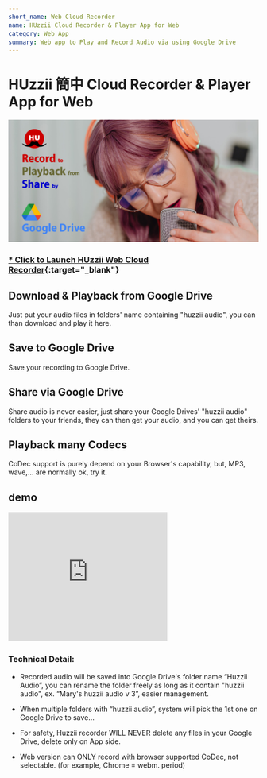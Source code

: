 ```yaml
---
short_name: Web Cloud Recorder
name: HUzzii Cloud Recorder & Player App for Web
category: Web App
summary: Web app to Play and Record Audio via using Google Drive
---
```

# HUzzii 簡中 Cloud Recorder & Player App for Web

![Cloud Recorder Features](/assets/img/feature_graphic.png)

### [* Click to Launch HUzzii Web Cloud Recorder](https://recorder.huzzii.com/){:target="_blank"}

## Download & Playback from Google Drive
Just put your audio files in folders' name containing "huzzii audio", you can than download and play it here.

## Save to Google Drive
Save your recording to Google Drive.

## Share via Google Drive
Share audio is never easier, just share your Google Drives' "huzzii audio" folders to your friends, they can then get your audio, and you can get theirs.

## Playback many Codecs
CoDec support is purely depend on your Browser's capability, but, MP3, wave,... are normally ok, try it.

## demo
<iframe width="320" height="260" src="https://www.youtube.com/embed/YXgKaAL38jc" title="YouTube video player" frameborder="0" allow="accelerometer; autoplay; clipboard-write; encrypted-media; gyroscope; picture-in-picture" allowfullscreen></iframe>

<br />

### Technical Detail:
* Recorded audio will be saved into Google Drive's folder name “Huzzii Audio”, you can rename the folder freely as long as it contain "huzzii audio", ex. “Mary's huzzii audio v 3”, easier management.

* When multiple folders with “huzzii audio”, system will pick the 1st one on Google Drive to save…

* For safety, Huzzii recorder WILL NEVER delete any files in your Google Drive, delete only on App side.

* Web version can ONLY record with browser supported CoDec, not selectable. (for example, Chrome = webm. period)
